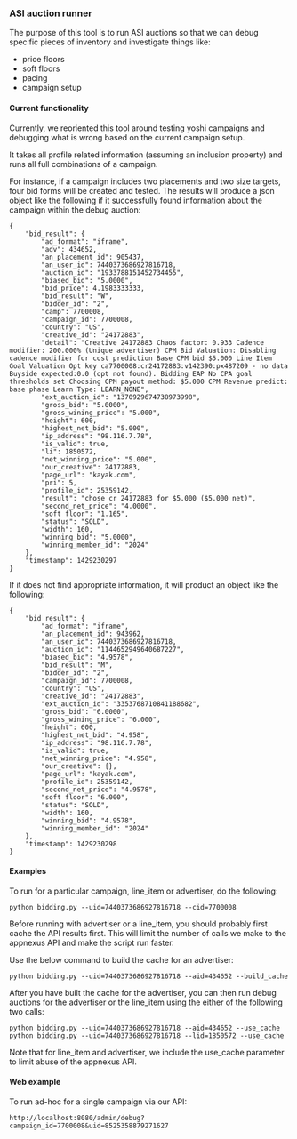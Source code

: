 ### ASI auction runner

The purpose of this tool is to run ASI auctions so that we can debug specific pieces of inventory and investigate things like:
- price floors
- soft floors
- pacing
- campaign setup

#### Current functionality

Currently, we reoriented this tool around testing yoshi campaigns and debugging what is wrong based on the current campaign setup.

It takes all profile related information (assuming an inclusion property) and runs all full combinations of a campaign. 

For instance, if a campaign includes two placements and two size targets, four bid forms will be created and tested. The results will produce a json object like the following if it successfully found information about the campaign within the debug auction: 

```
{
    "bid_result": {
        "ad_format": "iframe",
        "adv": 434652,
        "an_placement_id": 905437,
        "an_user_id": 7440373686927816718,
        "auction_id": "1933788151452734455",
        "biased_bid": "5.0000",
        "bid_price": 4.1983333333,
        "bid_result": "W",
        "bidder_id": "2",
        "camp": 7700008,
        "campaign_id": 7700008,
        "country": "US",
        "creative_id": "24172883",
        "detail": "Creative 24172883 Chaos factor: 0.933 Cadence modifier: 200.000% (Unique advertiser) CPM Bid Valuation: Disabling cadence modifier for cost prediction Base CPM bid $5.000 Line Item Goal Valuation Opt key ca7700008:cr24172883:v142390:px487209 - no data Buyside expected:0.0 (opt not found). Bidding EAP No CPA goal thresholds set Choosing CPM payout method: $5.000 CPM Revenue predict: base phase Learn Type: LEARN_NONE",
        "ext_auction_id": "1370929674738973998",
        "gross_bid": "5.0000",
        "gross_wining_price": "5.000",
        "height": 600,
        "highest_net_bid": "5.000",
        "ip_address": "98.116.7.78",
        "is_valid": true,
        "li": 1850572,
        "net_winning_price": "5.000",
        "our_creative": 24172883,
        "page_url": "kayak.com",
        "pri": 5,
        "profile_id": 25359142,
        "result": "chose cr 24172883 for $5.000 ($5.000 net)",
        "second_net_price": "4.0000",
        "soft floor": "1.165",
        "status": "SOLD",
        "width": 160,
        "winning_bid": "5.0000",
        "winning_member_id": "2024"
    },
    "timestamp": 1429230297
}
```

If it does not find appropriate information, it will product an object like the following:

```
{
    "bid_result": {
        "ad_format": "iframe",
        "an_placement_id": 943962,
        "an_user_id": 7440373686927816718,
        "auction_id": "1144652949640687227",
        "biased_bid": "4.9578",
        "bid_result": "M",
        "bidder_id": "2",
        "campaign_id": 7700008,
        "country": "US",
        "creative_id": "24172883",
        "ext_auction_id": "3353768710841188682",
        "gross_bid": "6.0000",
        "gross_wining_price": "6.000",
        "height": 600,
        "highest_net_bid": "4.958",
        "ip_address": "98.116.7.78",
        "is_valid": true,
        "net_winning_price": "4.958",
        "our_creative": {},
        "page_url": "kayak.com",
        "profile_id": 25359142,
        "second_net_price": "4.9578",
        "soft floor": "6.000",
        "status": "SOLD",
        "width": 160,
        "winning_bid": "4.9578",
        "winning_member_id": "2024"
    },
    "timestamp": 1429230298
}
```


#### Examples

To run for a particular campaign, line_item or advertiser, do the following:

```
python bidding.py --uid=7440373686927816718 --cid=7700008
```

Before running with advertiser or a line_item, you should probably first cache the API results first. This will limit the number of calls we make to the appnexus API and make the script run faster.

Use the below command to build the cache for an advertiser:
```
python bidding.py --uid=7440373686927816718 --aid=434652 --build_cache
```

After you have built the cache for the advertiser, you can then run debug auctions for the advertiser or the line_item using the either of the following two calls:

```
python bidding.py --uid=7440373686927816718 --aid=434652 --use_cache
python bidding.py --uid=7440373686927816718 --lid=1850572 --use_cache 

```


Note that for line_item and advertiser, we include the use_cache parameter to limit abuse of the appnexus API.


#### Web example

To run ad-hoc for a single campaign via our API:

```
http://localhost:8080/admin/debug?campaign_id=7700008&uid=8525358879271627
```
